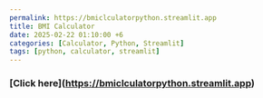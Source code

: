 ```yaml
---
permalink: https://bmiclculatorpython.streamlit.app
title: BMI Calculator
date: 2025-02-22 01:10:00 +6
categories: [Calculator, Python, Streamlit]
tags: [python, calculator, streamlit]
---
```

### **[Click here]**(https://bmiclculatorpython.streamlit.app)

